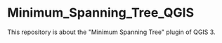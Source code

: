 # Minimum_Spanning_Tree_QGIS
This repository is about the "Minimum Spanning Tree" plugin of QGIS 3.
